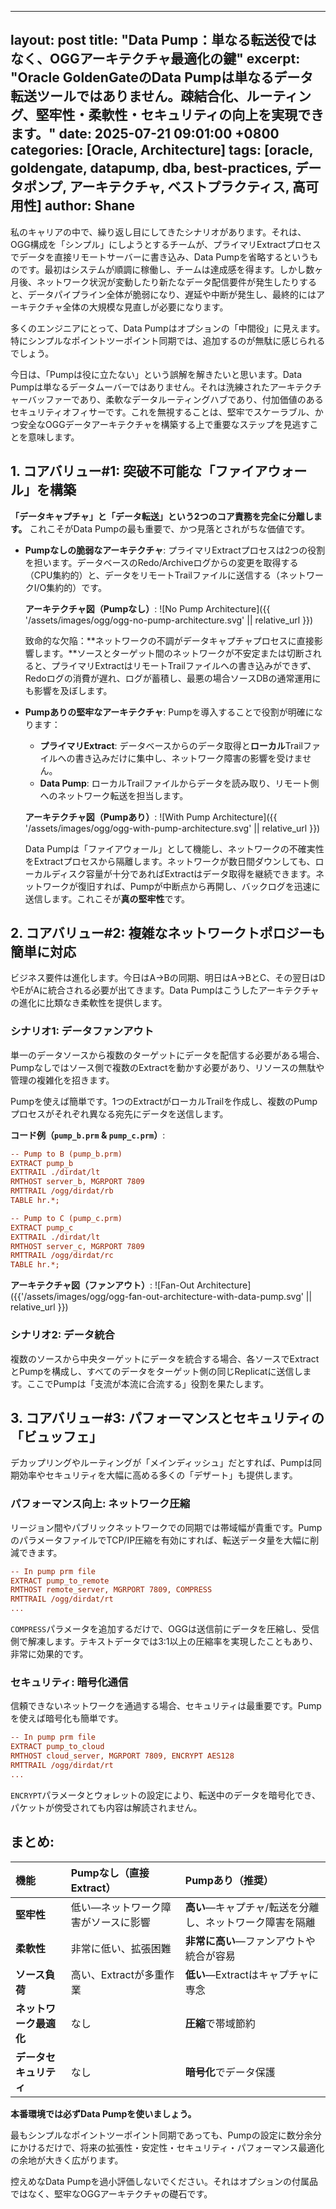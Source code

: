  ---
layout: post
title: "Data Pump：単なる転送役ではなく、OGGアーキテクチャ最適化の鍵"
excerpt: "Oracle GoldenGateのData Pumpは単なるデータ転送ツールではありません。疎結合化、ルーティング、堅牢性・柔軟性・セキュリティの向上を実現できます。"
date: 2025-07-21 09:01:00 +0800
categories: [Oracle, Architecture]
tags: [oracle, goldengate, datapump, dba, best-practices, データポンプ, アーキテクチャ, ベストプラクティス, 高可用性]
author: Shane
---

私のキャリアの中で、繰り返し目にしてきたシナリオがあります。それは、OGG構成を「シンプル」にしようとするチームが、プライマリExtractプロセスでデータを直接リモートサーバーに書き込み、Data Pumpを省略するというものです。最初はシステムが順調に稼働し、チームは達成感を得ます。しかし数ヶ月後、ネットワーク状況が変動したり新たなデータ配信要件が発生したりすると、データパイプライン全体が脆弱になり、遅延や中断が発生し、最終的にはアーキテクチャ全体の大規模な見直しが必要になります。

多くのエンジニアにとって、Data Pumpはオプションの「中間役」に見えます。特にシンプルなポイントツーポイント同期では、追加するのが無駄に感じられるでしょう。

今日は、「Pumpは役に立たない」という誤解を解きたいと思います。Data Pumpは単なるデータムーバーではありません。それは洗練されたアーキテクチャーバッファーであり、柔軟なデータルーティングハブであり、付加価値のあるセキュリティオフィサーです。これを無視することは、堅牢でスケーラブル、かつ安全なOGGデータアーキテクチャを構築する上で重要なステップを見逃すことを意味します。

## 1. コアバリュー#1: 突破不可能な「ファイアウォール」を構築

**「データキャプチャ」と「データ転送」という2つのコア責務を完全に分離します。** これこそがData Pumpの最も重要で、かつ見落とされがちな価値です。

*   **Pumpなしの脆弱なアーキテクチャ**: プライマリExtractプロセスは2つの役割を担います。データベースのRedo/Archiveログからの変更を取得する（CPU集約的）と、データをリモートTrailファイルに送信する（ネットワークI/O集約的）です。

    **アーキテクチャ図（Pumpなし）**:
![No Pump Architecture]({{ '/assets/images/ogg/ogg-no-pump-architecture.svg' || relative_url }})

    致命的な欠陥：**ネットワークの不調がデータキャプチャプロセスに直接影響します。**ソースとターゲット間のネットワークが不安定または切断されると、プライマリExtractはリモートTrailファイルへの書き込みができず、Redoログの消費が遅れ、ログが蓄積し、最悪の場合ソースDBの通常運用にも影響を及ぼします。

*   **Pumpありの堅牢なアーキテクチャ**: Pumpを導入することで役割が明確になります：
    *   **プライマリExtract**: データベースからのデータ取得と**ローカル**Trailファイルへの書き込みだけに集中し、ネットワーク障害の影響を受けません。
    *   **Data Pump**: ローカルTrailファイルからデータを読み取り、リモート側へのネットワーク転送を担当します。

    **アーキテクチャ図（Pumpあり）**:
![With Pump Architecture]({{ '/assets/images/ogg/ogg-with-pump-architecture.svg' || relative_url }})

    Data Pumpは「ファイアウォール」として機能し、ネットワークの不確実性をExtractプロセスから隔離します。ネットワークが数日間ダウンしても、ローカルディスク容量が十分であればExtractはデータ取得を継続できます。ネットワークが復旧すれば、Pumpが中断点から再開し、バックログを迅速に送信します。これこそが**真の堅牢性**です。

## 2. コアバリュー#2: 複雑なネットワークトポロジーも簡単に対応

ビジネス要件は進化します。今日はA→Bの同期、明日はA→BとC、その翌日はDやEがAに統合される必要が出てきます。Data Pumpはこうしたアーキテクチャの進化に比類なき柔軟性を提供します。

### シナリオ1: データファンアウト

単一のデータソースから複数のターゲットにデータを配信する必要がある場合、Pumpなしではソース側で複数のExtractを動かす必要があり、リソースの無駄や管理の複雑化を招きます。

Pumpを使えば簡単です。1つのExtractがローカルTrailを作成し、複数のPumpプロセスがそれぞれ異なる宛先にデータを送信します。

**コード例（`pump_b.prm` & `pump_c.prm`）**:

```ini
-- Pump to B (pump_b.prm)
EXTRACT pump_b
EXTTRAIL ./dirdat/lt
RMTHOST server_b, MGRPORT 7809
RMTTRAIL /ogg/dirdat/rb
TABLE hr.*;
```

```ini
-- Pump to C (pump_c.prm)
EXTRACT pump_c
EXTTRAIL ./dirdat/lt
RMTHOST server_c, MGRPORT 7809
RMTTRAIL /ogg/dirdat/rc
TABLE hr.*;
```

**アーキテクチャ図（ファンアウト）**:
![Fan-Out Architecture]({{'/assets/images/ogg/ogg-fan-out-architecture-with-data-pump.svg' || relative_url }})

### シナリオ2: データ統合

複数のソースから中央ターゲットにデータを統合する場合、各ソースでExtractとPumpを構成し、すべてのデータをターゲット側の同じReplicatに送信します。ここでPumpは「支流が本流に合流する」役割を果たします。

## 3. コアバリュー#3: パフォーマンスとセキュリティの「ビュッフェ」

デカップリングやルーティングが「メインディッシュ」だとすれば、Pumpは同期効率やセキュリティを大幅に高める多くの「デザート」も提供します。

### パフォーマンス向上: ネットワーク圧縮

リージョン間やパブリックネットワークでの同期では帯域幅が貴重です。PumpのパラメータファイルでTCP/IP圧縮を有効にすれば、転送データ量を大幅に削減できます。

```ini
-- In pump prm file
EXTRACT pump_to_remote
RMTHOST remote_server, MGRPORT 7809, COMPRESS
RMTTRAIL /ogg/dirdat/rt
...
```
`COMPRESS`パラメータを追加するだけで、OGGは送信前にデータを圧縮し、受信側で解凍します。テキストデータでは3:1以上の圧縮率を実現したこともあり、非常に効果的です。

### セキュリティ: 暗号化通信

信頼できないネットワークを通過する場合、セキュリティは最重要です。Pumpを使えば暗号化も簡単です。

```ini
-- In pump prm file
EXTRACT pump_to_cloud
RMTHOST cloud_server, MGRPORT 7809, ENCRYPT AES128
RMTTRAIL /ogg/dirdat/rt
...
```
`ENCRYPT`パラメータとウォレットの設定により、転送中のデータを暗号化でき、パケットが傍受されても内容は解読されません。

## まとめ: 

| 機能 | Pumpなし（直接Extract） | Pumpあり（推奨） |
| :--- | :--- | :--- |
| **堅牢性** | 低い—ネットワーク障害がソースに影響 | **高い**—キャプチャ/転送を分離し、ネットワーク障害を隔離 |
| **柔軟性** | 非常に低い、拡張困難 | **非常に高い**—ファンアウトや統合が容易 |
| **ソース負荷** | 高い、Extractが多重作業 | **低い**—Extractはキャプチャに専念 |
| **ネットワーク最適化** | なし | **圧縮**で帯域節約 |
| **データセキュリティ** | なし | **暗号化**でデータ保護 |

**本番環境では必ずData Pumpを使いましょう。**

最もシンプルなポイントツーポイント同期であっても、Pumpの設定に数分余分にかけるだけで、将来の拡張性・安定性・セキュリティ・パフォーマンス最適化の余地が大きく広がります。

控えめなData Pumpを過小評価しないでください。それはオプションの付属品ではなく、堅牢なOGGアーキテクチャの礎石です。 
